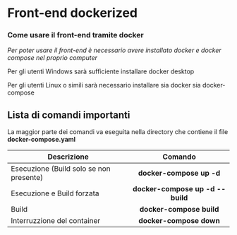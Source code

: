 # Front-end dockerized

### Come usare il front-end tramite docker

*Per poter usare il front-end è necessario avere installato docker e docker compose nel proprio computer*

Per gli utenti Windows sarà sufficiente installare docker desktop

Per gli utenti Linux o simili sarà necessario installare sia docker sia docker-compose


## Lista di comandi importanti

La maggior parte dei comandi va eseguita nella directory che contiene il file **docker-compose.yaml**

| Descrizione   							| Comando 		|
| ------------- 							|:-------------:|
| Esecuzione (Build solo se non presente)	| **docker-compose up -d**	|
| Esecuzione e Build forzata				| **docker-compose up -d --build**	|
| Build      								| **docker-compose build**	|
| Interruzzione del container				| **docker-compose down**	|

